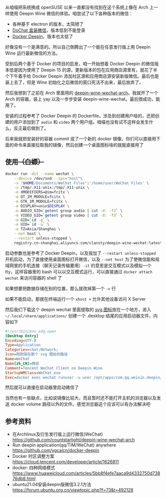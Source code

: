 从咱喵把系统换成 openSUSE 以来一直都没有找到在这个系统上像在 Arch 上一样使用 Deepin Wine 微信的体验。咱尝试了以下各种版本的微信：

- 各种基于 electron 的版本，太简陋了
- [DoChat 盒装微信](https://github.com/huan/docker-wechat)，版本低到不能登录
- [Docker Deepin](https://github.com/ygcaicn/docker-deepin)，版本也太低了

好像没有一个是满意的。所以自己倒腾出了一个能在任意发行版上用 Deepin Wine 运行最新微信的方法。

受到后两个基于 Docker 的项目的启发，咱一开始想着 Docker Deepin 的微信版本低是因为使用了 Deepin 15 的源，更新版本的包在应用商店源里有，就花了半个下午着手给 Docker Deepin 添加社区源和应用商店源安装新版微信。最后也是装上去了，但是 Wine 初始化之后微信的窗口死活不出来，最后放弃了。

然后我想到了之前在 Arch 里面用的 [deepin-wine-wechat-arch](https://github.com/countstarlight/deepin-wine-wechat-arch)。我就开了一个 Arch 的容器，装上 yay 以及一步步安装 deepin-wine-wechat。最后很成功，能用了。

安装的过程参考了 Docker Deepin 的 Dockerfile，涉及到创建用户啥的，还把创建的用户添加到了 `audio` 和 `video` 两个用户组。咱喵也没有试不这样会发生什么，反正最后做到了。

后来我就把安装好的容器 commit 成了一个新的 docker 镜像，你们可以直接用下面的命令来直接拉取我的镜像，然后创建一个桌面图标啥的就能直接用了

## 使用~~（白嫖）~~

```bash
docker run -dit --name wechat \
    --device /dev/snd --ipc="host"\
    -v "$HOME/Documents/WeChat Files":'/home/user/WeChat Files' \
    -v /tmp/.X11-unix:/tmp/.X11-unix \
    -e XMODIFIERS=@im=fcitx \
    -e QT_IM_MODULE=fcitx \
    -e GTK_IM_MODULE=fcitx \
    -e DISPLAY=unix$DISPLAY \
    -e AUDIO_GID=`getent group audio | cut -d: -f3` \
    -e VIDEO_GID=`getent group video | cut -d: -f3` \
    -e GID=`id -g` \
    -e UID=`id -u` \
    -e TZ=Asia/Shanghai \
    --net host \
    --restart unless-stopped \
    registry.cn-shanghai.aliyuncs.com/clansty/deepin-wine-wechat:latest
```

启动参数也是参考了 Docker Deepin，以及我加了 `--restart unless-stopped` 开机启动，为了直接使用桌面图标打开微信，以及 `--net host` 为了使微信能和局域网里的手机连接（聊天记录传输要用）`-it` 的意思是交互模式以及模拟一个 tty，这样容器里的 bash 可以以交互模式运行，可以直接通过 `docker attach wechat` 来访问容器的 shell 了

如果想要把数据存储在别的位置，那么就改掉第一个 `-v` 行

如果不能启动，那就在终端运行一个 `xhost +` 允许其他设备访问 X Server

然后我们下载这个 deepin wechat 里面提取的 [svg 图标](https://cdn.lwqwq.com/dl/wechat.svg)放在一个地方，进入 `~/.local/share/applications/` 创建一个 .desktop 结尾的应用启动器文件，内容如下

```ini
#!/usr/bin/env xdg-open
[Desktop Entry]
Encoding=UTF-8
Type=Application
Categories=chat;Network;
Icon=刚刚保存那个 svg 图标的路径
Name=WeChat
Name[zh_CN]=微信
Comment=Tencent WeChat Client on Deepin Wine
StartupWMClass=WeChat.exe
Exec=docker exec wechat runuser -u user /opt/apps/com.qq.weixin.deepin/files/run.sh
```

然后就可以直接在启动器里启动微信了

当然也有一些缺点，比如说镜像比较大，而且暂时还不能打开主机的浏览器以及发送 docker volume 路径以外的文件。感觉浏览器这个应该可以有办法解决吧

## 参考资料

- 在Archlinux及衍生发行版上运行微信(WeChat) <https://github.com/countstarlight/deepin-wine-wechat-arch>
- Run deepin application(qq/TIM/WeChat) anywhere <https://github.com/ygcaicn/docker-deepin>
- Docker 时区调整方案 <https://cloud.tencent.com/developer/article/1626811>
- docker: 四种网络模式 <https://www.huaweicloud.com/articles/5bb8f4efe7aaca9d4332750d73876db8.html>
- ubuntu21.04安装deepin版微信3.2.1方法 <https://forum.ubuntu.org.cn/viewtopic.php?f=73&t=492128>

